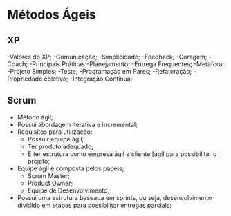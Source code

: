 # Métodos Ágeis

## XP
-Valores do XP;
  -Comunicação;
  -Simplicidade;
  -Feedback;
  -Coragem;
  -Coach;
-Principais Práticas
  -Planejamento;
  -Entrega Frequentes;
  -Metáfora;
  -Projeto Simples;
  -Teste;
  -Programação em Pares;
  -Refatoração;
  -Propriedade coletiva;
  -Integração Contínua;
  
## Scrum
- Método ágil;
- Possui abordagem iterativa e incremental;
- Requisítos para utilização:
	- Possuir equipe ágil;
	- Ter produto adequado;
	- E ter estrutura como empresa ágil e cliente [agil para possibilitar o projeto;
- Equipe ágil é composta pelos papéis;
	- Scrum Master;
	- Product Owner;
	- Equipe de Desenvolvimento;
- Possui uma estrutura baseada em sprints, ou seja, desenvolvimento dividido em etapas
para possibilitar entregas parciais;

